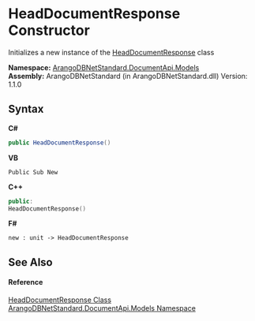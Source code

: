 # HeadDocumentResponse Constructor 
 

Initializes a new instance of the <a href="6ded335e-cca5-47cf-490e-bcd05b44d7f7">HeadDocumentResponse</a> class

**Namespace:**&nbsp;<a href="81a73561-cfc6-64b8-9923-29f0333f4867">ArangoDBNetStandard.DocumentApi.Models</a><br />**Assembly:**&nbsp;ArangoDBNetStandard (in ArangoDBNetStandard.dll) Version: 1.1.0

## Syntax

**C#**<br />
``` C#
public HeadDocumentResponse()
```

**VB**<br />
``` VB
Public Sub New
```

**C++**<br />
``` C++
public:
HeadDocumentResponse()
```

**F#**<br />
``` F#
new : unit -> HeadDocumentResponse
```


## See Also


#### Reference
<a href="6ded335e-cca5-47cf-490e-bcd05b44d7f7">HeadDocumentResponse Class</a><br /><a href="81a73561-cfc6-64b8-9923-29f0333f4867">ArangoDBNetStandard.DocumentApi.Models Namespace</a><br />